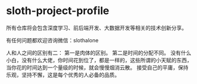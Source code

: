 # sloth-project-profile
所有仓库将会包含深度学习、前后端开发、大数据开发等相关的技术创新分享。

有任何问题都欢迎咨询微信：slothalone

人和人之间的区别有二： 第一是肉体的区别。 第二是时间的分配不同。 没有什么小白，没有什么大佬，你时间花到位了，都是一样的，这些所谓的小天赋的东西， 当你花的时间达到一个量级的时候，就会慢慢烟消云散。 接受自己的平庸，保持乐观，坚持不懈，这是每个优秀的人必备的品质。

